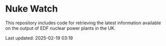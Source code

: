 # Nuke Watch

This repository includes code for retrieving the latest information available on the output of EDF nuclear power plants in the UK.

Last updated: 2025-02-19 03:19